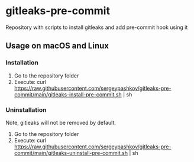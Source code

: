 # gitleaks-pre-commit
Repository with scripts to install gitleaks and add pre-commit hook using it

## Usage on macOS and Linux ##

### Installation ###
1. Go to the repository folder
2. Execute:
    curl https://raw.githubusercontent.com/sergeypashkov/gitleaks-pre-commit/main/gitleaks-install-pre-commit.sh | sh

### Uninstallation ###

Note, gitleaks will not be removed by default.

1. Go to the repository folder
2. Execute: 
  curl https://raw.githubusercontent.com/sergeypashkov/gitleaks-pre-commit/main/gitleaks-uninstall-pre-commit.sh | sh
